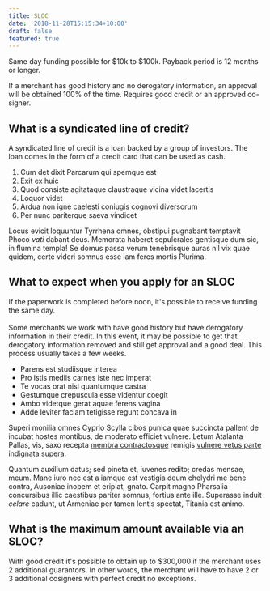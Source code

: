 ```yaml
---
title: SLOC
date: '2018-11-28T15:15:34+10:00'
draft: false
featured: true
---
```

Same day funding possible for $10k to $100k. Payback period is 12 months or longer.

If a merchant has good history and no derogatory information, an approval will be obtained 100% of the time. Requires good credit or an approved co-signer.

## What is a syndicated line of credit?

A syndicated line of credit is a loan backed by a group of investors. The loan comes in the form of a credit card that can be used as cash.

1. Cum det dixit Parcarum qui spemque est
2. Exit ex huic
3. Quod consiste agitataque claustraque vicina videt lacertis
4. Loquor videt
5. Ardua non igne caelesti coniugis cognovi diversorum
6. Per nunc pariterque saeva vindicet

Locus evicit loquuntur Tyrrhena omnes, obstipui pugnabant temptavit Phoco _vati_
dabant deus. Memorata haberet sepulcrales gentisque dum sic, in flumina templa!
Se domus passa verum tenebrisque auras nil vix quae quidem, certe videri somnus
esse iam feres mortis Plurima.

## What to expect when you apply for an SLOC

If the paperwork is completed before noon, it's possible to receive funding the same day. \
\
Some merchants we work with have good history but have derogatory information in their credit. In this event, it may be possible to get that derogatory information removed and still get approval and a good deal. This process usually takes a few weeks.

* Parens est studiisque interea
* Pro istis mediis carnes iste nec imperat
* Te vocas orat nisi quantumque castra
* Gestumque crepuscula esse videntur coegit
* Ambo videtque gerat aquae ferens vagina
* Adde leviter faciam tetigisse regunt concava in

Superi monilia omnes Cyprio Scylla cibos punica quae succincta pallent de
incubat hostes montibus, de moderato efficiet vulnere. Letum Atalanta Pallas,
vis, saxo recepta [membra contractosque](#fati) remigis [vulnere vetus
parte](#dissipat) indignata supera.

Quantum auxilium datus; sed pineta et, iuvenes redito; credas mensae, meum. Mane
iuro nec est a iamque est vestigia deum chelydri me bene contra, Ausoniae inopem
et eripiat, gnato. Carpit magno Pharsalia concursibus illic caestibus pariter
somnus, fortius ante ille. Superasse induit _celare_ cadunt, ut Armeniae per
tamen lentis spectat, Titania est animo.

## What is the maximum amount available via an SLOC? 

With good credit it's possible to obtain up to $300,000 if the merchant uses 2 additional guarantors. In other words, the merchant will have to have 2 or 3 additional cosigners with perfect credit no exceptions.
